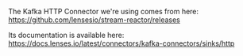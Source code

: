 The Kafka HTTP Connector we're using comes from here:
https://github.com/lensesio/stream-reactor/releases

Its documentation is available here:
https://docs.lenses.io/latest/connectors/kafka-connectors/sinks/http